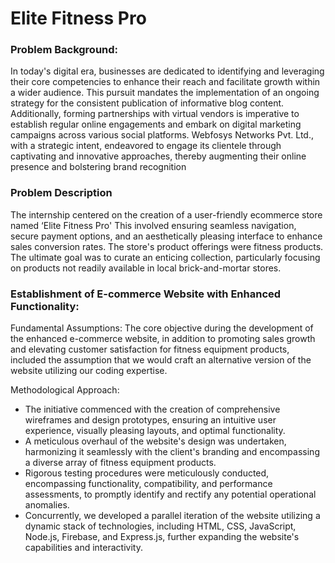 <h1>Elite Fitness Pro</h1>

<h3>Problem  Background:</h3>
<p>
  In today's digital era, businesses are dedicated to identifying and leveraging their core competencies to enhance their reach and facilitate growth within a wider audience. This pursuit mandates the implementation of an ongoing strategy for the consistent publication of informative blog content. Additionally, forming partnerships with virtual vendors is imperative to establish regular online engagements and embark on digital marketing campaigns across various social platforms. Webfosys Networks Pvt. Ltd., with a strategic intent, endeavored to engage its clientele through captivating and innovative approaches, thereby augmenting their online presence and bolstering brand recognition
</p>

<h3>Problem Description</h3>
<p>The  internship  centered  on  the  creation  of  a  user-friendly  ecommerce  store  named  ‘Elite Fitness  Pro'  This  involved  ensuring  seamless  navigation,  secure  payment  options,  and  an aesthetically  pleasing  interface  to  enhance  sales  conversion  rates.  The  store's  product  offerings were  fitness  products.  The  ultimate  goal  was  to  curate  an  enticing  collection,  particularly focusing  on  products  not  readily  available  in  local  brick-and-mortar  stores.</p>

<h3>Establishment of E-commerce Website with Enhanced Functionality:</h3>
<p>Fundamental Assumptions: The core objective during the development of the enhanced e-commerce website, in addition to promoting sales growth and elevating customer satisfaction for fitness equipment products, included the assumption that we would craft an alternative version of the website utilizing our coding expertise.</p>
<p>Methodological Approach:</p>
<ul>
  <li>The initiative commenced with the creation of comprehensive wireframes and design prototypes, ensuring an intuitive user experience, visually pleasing layouts, and optimal functionality.</li>
  <li>A meticulous overhaul of the website's design was undertaken, harmonizing it seamlessly with the client's branding and encompassing a diverse array of fitness equipment products.</li>
  <li>Rigorous testing procedures were meticulously conducted, encompassing functionality, compatibility, and performance assessments, to promptly identify and rectify any potential operational anomalies.</li>
  <li>Concurrently, we developed a parallel iteration of the website utilizing a dynamic stack of technologies, including HTML, CSS, JavaScript, Node.js, Firebase, and Express.js, further expanding the website's capabilities and interactivity.</li>
</ul>

